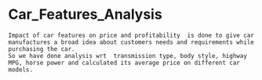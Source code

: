 # Car_Features_Analysis
	Impact of car features on price and profitability  is done to give car manufactures a broad idea about customers needs and requirements while purchasing the car.
	So we have done analysis wrt  transmission type, body style, highway MPG, horse power and calculated its average price on different car models.
